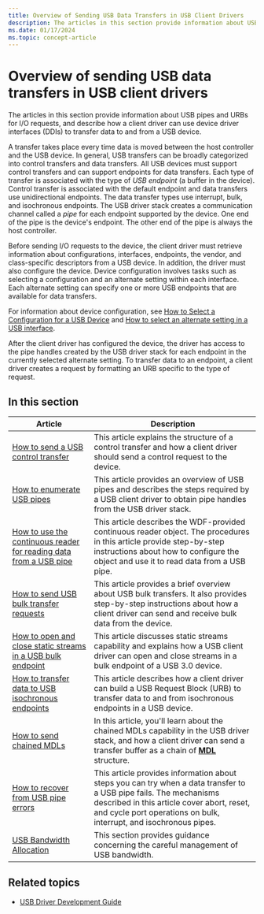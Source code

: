 ```yaml
---
title: Overview of Sending USB Data Transfers in USB Client Drivers
description: The articles in this section provide information about USB pipes and URBs for I/O requests, and describe how a client driver can use device driver interfaces (DDIs) to transfer data to and from a USB device.
ms.date: 01/17/2024
ms.topic: concept-article
---
```


# Overview of sending USB data transfers in USB client drivers

The articles in this section provide information about USB pipes and URBs for I/O requests, and describe how a client driver can use device driver interfaces (DDIs) to transfer data to and from a USB device.

A transfer takes place every time data is moved between the host controller and the USB device. In general, USB transfers can be broadly categorized into control transfers and data transfers. All USB devices must support control transfers and can support endpoints for data transfers. Each type of transfer is associated with the type of *USB endpoint* (a buffer in the device). Control transfer is associated with the default endpoint and data transfers use unidirectional endpoints. The data transfer types use interrupt, bulk, and isochronous endpoints. The USB driver stack creates a communication channel called a *pipe* for each endpoint supported by the device. One end of the pipe is the device's endpoint. The other end of the pipe is always the host controller.

Before sending I/O requests to the device, the client driver must retrieve information about configurations, interfaces, endpoints, the vendor, and class-specific descriptors from a USB device. In addition, the driver must also configure the device. Device configuration involves tasks such as selecting a configuration and an alternate setting within each interface. Each alternate setting can specify one or more USB endpoints that are available for data transfers.

For information about device configuration, see [How to Select a Configuration for a USB Device](how-to-select-a-configuration-for-a-usb-device.md) and [How to select an alternate setting in a USB interface](select-a-usb-alternate-setting.md).

After the client driver has configured the device, the driver has access to the pipe handles created by the USB driver stack for each endpoint in the currently selected alternate setting. To transfer data to an endpoint, a client driver creates a request by formatting an URB specific to the type of request.

## In this section

| Article | Description |
|---|---|
| [How to send a USB control transfer](usb-control-transfer.md) | This article explains the structure of a control transfer and how a client driver should send a control request to the device. |
| [How to enumerate USB pipes](how-to-get-usb-pipe-handles.md) | This article provides an overview of USB pipes and describes the steps required by a USB client driver to obtain pipe handles from the USB driver stack. |
| [How to use the continuous reader for reading data from a USB pipe](how-to-use-the-continous-reader-for-getting-data-from-a-usb-endpoint--umdf-.md) | This article describes the WDF-provided continuous reader object. The procedures in this article provide step-by-step instructions about how to configure the object and use it to read data from a USB pipe. |
| [How to send USB bulk transfer requests](usb-bulk-and-interrupt-transfer.md) | This article provides a brief overview about USB bulk transfers. It also provides step-by-step instructions about how a client driver can send and receive bulk data from the device. |
| [How to open and close static streams in a USB bulk endpoint](how-to-open-streams-in-a-usb-endpoint.md) | This article discusses static streams capability and explains how a USB client driver can open and close streams in a bulk endpoint of a USB 3.0 device. |
| [How to transfer data to USB isochronous endpoints](transfer-data-to-isochronous-endpoints.md) | This article describes how a client driver can build a USB Request Block (URB) to transfer data to and from isochronous endpoints in a USB device. |
| [How to send chained MDLs](how-to-send-chained-mdls.md) | In this article, you'll learn about the chained MDLs capability in the USB driver stack, and how a client driver can send a transfer buffer as a chain of **[MDL](/windows-hardware/drivers/ddi/wdm/ns-wdm-_mdl)** structure. |
| [How to recover from USB pipe errors](how-to-recover-from-usb-pipe-errors.md) | This article provides information about steps you can try when a data transfer to a USB pipe fails. The mechanisms described in this article cover abort, reset, and cycle port operations on bulk, interrupt, and isochronous pipes. |
| [USB Bandwidth Allocation](usb-bandwidth-allocation.md) | This section provides guidance concerning the careful management of USB bandwidth. |

## Related topics

- [USB Driver Development Guide](usb-driver-development-guide.md)
